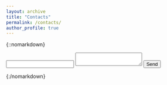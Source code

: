 ```yaml
---
layout: archive
title: "Contacts"
permalink: /contacts/
author_profile: true
---
```


{::nomarkdown}
<form action="http://formspree.io/moqeoggo method="POST">
  <input type="email" name="_replyto">
  <textarea   name="body"></textarea>
  <input type="submit" value="Send">
</form>


{:/nomarkdown}

